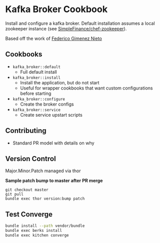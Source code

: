 # Kafka Broker Cookbook

Install and configure a kafka broker.  Default installation assumes a local
zookeeper instance (see [SimpleFinance/chef-zookeeper](https://github.com/SimpleFinance/chef-zookeeper)).

Based off the work of [Federico Gimenez Nieto](https://github.com/fgimenez/kafka-cookbook)

## Cookbooks

* `kafka_broker::default`
    - Full default install
* `kafka_broker::install`
    - Install the application, but do not start
    - Useful for wrapper cookbooks that want custom configurations before starting
* `kafka_broker::configure`
    - Create the broker configs
* `kafka_broker::service`
    - Create service upstart scripts

## Contributing

* Standard PR model with details on why

## Version Control

Major.Minor.Patch managed via thor

**Sample patch bump to master after PR merge**
```
git checkout master
git pull
bundle exec thor version:bump patch
```

## Test Converge

```bash
bundle install --path vendor/bundle
bundle exec berks install
bundle exec kitchen converge
```